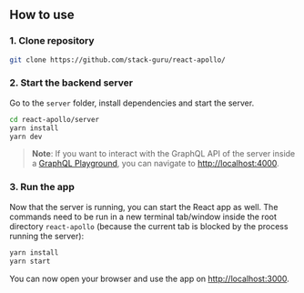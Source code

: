 ## How to use

### 1. Clone repository

```sh
git clone https://github.com/stack-guru/react-apollo/
```


### 2. Start the backend server

Go to the `server` folder, install dependencies and start the server. 

```sh
cd react-apollo/server
yarn install
yarn dev
```

> **Note**: If you want to interact with the GraphQL API of the server inside a [GraphQL Playground](https://github.com/prisma/graphql-playground), you can navigate to [http://localhost:4000](http://localhost:4000).


### 3. Run the app

Now that the server is running, you can start the React app as well. The commands need to be run in a new terminal tab/window inside the root directory `react-apollo` (because the current tab is blocked by the process running the server):

```sh
yarn install
yarn start
```

You can now open your browser and use the app on [http://localhost:3000](http://localhost:3000).

